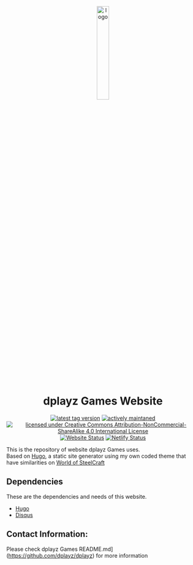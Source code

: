 <p align="center" width="20px">
  <img src="https://user-images.githubusercontent.com/75030438/175222371-1600aef9-6e08-4762-867e-1022a391edcf.png" alt="logo" width="25%"/><br>  
  <h1 align="center">dplayz Games Website</h1>
  <p align="center">
  <a href="https://github.com/dplayz/dplayzgames06web/tags"><img src="https://img.shields.io/github/v/tag/dplayz/dplayzgames06web?color=green&style=plastic" alt="latest tag version"></a>
  <a href="https://github.com/dplayz/dplayzgames06web/commits/main"><img src="https://img.shields.io/maintenance/yes/2022?style=plastic" alt="actively maintaned"></a>
  <a href="https://github.com/dplayz/dplayzgames06web/blob/main/LICENSE"><img src="https://i.creativecommons.org/l/by-nc-sa/4.0/88x31.png" alt="licensed under Creative Commons Attribution-NonCommercial-ShareAlike 4.0 International License"></a>
    <br>
    <a href="https://dplayzgames06.tk"><img src="https://img.shields.io/website?down_color=red&down_message=offline&label=dplayz%20Games%20Website&style=plastic&up_color=green&up_message=online&url=https%3A%2F%2Fdplayzgames06.tk" alt="Website Status"></a>
    <a href="https://app.netlify.com/sites/dplayzgames06web/deploys"><img src="https://api.netlify.com/api/v1/badges/b8237b33-2326-4ff8-99ab-fab08d508008/deploy-status" alt="Netlify Status"></a>
  </p>
</p>

This is the repository of website dplayz Games uses.  
Based on [Hugo](https://gohugo.io), a static site generator using my own coded theme that have similarities on [World of SteelCraft](https://github.com/worldofsteelcraft/woscweb)


## Dependencies
These are the dependencies and needs of this website.
- [Hugo](https://gohugo.io)
- [Disqus](https://disqus.com)

## Contact Information:
Please check dplayz Games README.md](https://github.com/dplayz/dplayz) for more information
